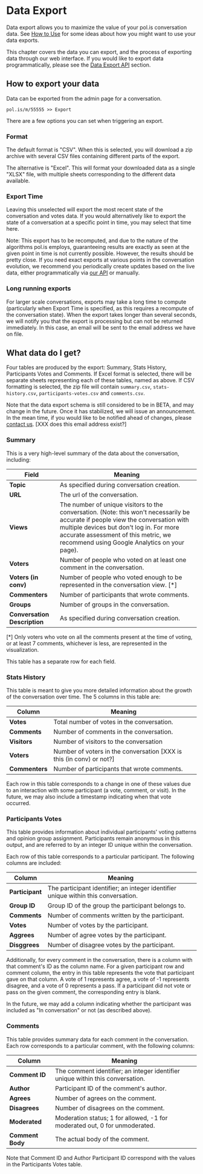# Data Export

Data export allows you to maximize the value of your pol.is conversation data.
See [How to Use](data/HowToUse.md) for some ideas about how you might want to use your data exports.

This chapter covers the data you can export, and the process of exporting data through our web interface.
If you would like to export data programmatically, please see the [Data Export API](data/ExportAPI.md) section.


## How to export your data

Data can be exported from the admin page for a conversation.

`pol.is/m/55555 >> Export`

There are a few options you can set when triggering an export.

### Format

The default format is "CSV".
When this is selected, you will download a zip archive with several CSV files containing different parts of the export.

The alternative is "Excel".
This will format your downloaded data as a single "XLSX" file, with multiple sheets corresponding to the different data available.

### Export Time

Leaving this unselected will export the most recent state of the conversation and votes data.
If you would alternatively like to export the state of a conversation at a specific point in time, you may select that time here.

Note: This export has to be recomputed, and due to the nature of the algorithms pol.is employs, guaranteeing results are exactly as seen at the given point in time is not currently possible.
However, the results should be pretty close.
If you need exact exports at various points in the conversation evolution, we recommend you periodically create updates based on the live data, either programmatically via [our API](data/ExportAPI.md) or manually.

### Long running exports

For larger scale conversations, exports may take a long time to compute (particularly when Export Time is specified, as this requires a recompute of the conversation state).
When the export takes longer than several seconds, we will notify you that the export is processing but can not be returned immediately.
In this case, an email will be sent to the email address we have on file.


## What data do I get?

Four tables are produced by the export: Summary, Stats History, Participants Votes and Comments.
If Excel format is selected, there will be separate sheets representing each of these tables, named as above.
If CSV formatting is selected, the zip file will contain `summary.csv`, `stats-history.csv`,  `participants-votes.csv` and `comments.csv`.

Note that the data export schema is still considered to be in BETA, and may change in the future.
Once it has stabilized, we will issue an announcement.
In the mean time, if you would like to be notified ahead of changes, please [contact us](contact@pol.is). [XXX does this email address exist?]

### Summary

This is a very high-level summary of the data about the conversation, including:

| Field                | Meaning 
| -------------------- | -------
| **Topic**            |  As specified during conversation creation.
| **URL**              | The url of the conversation.
| **Views**            | The number of unique visitors to the conversation. (Note: this won't necessarily be accurate if people view the conversation with multiple devices but don't log in. For more accurate assessment of this metric, we recommend using Google Analytics on your page).
| **Voters**           | Number of people who voted on at least one comment in the conversation.
| **Voters (in conv)** | Number of people who voted enough to be represented in the conversation view. [\*]
| **Commenters**       | Number of participants that wrote comments.
| **Groups**           | Number of groups in the conversation.
| **Conversation Description** |  As specified during conversation creation.

[\*] Only voters who vote on all the comments present at the time of voting, or at least 7 comments, whichever is less, are represented in the visualization.

This table has a separate row for each field.

### Stats History

This table is meant to give you more detailed information about the growth of the conversation over time.
The 5 columns in this table are:

| Column          | Meaning 
| --------------- | -------
| **Votes**       | Total number of votes in the conversation.
| **Comments**    | Number of comments in the conversation.
| **Visitors**    | Number of visitors to the conversation
| **Voters**      | Number of voters in the conversation [XXX is this (in conv) or not?]
| **Commenters**  | Number of participants that wrote comments.

Each row in this table corresponds to a change in one of these values due to an interaction with some participant (a vote, comment, or visit).
In the future, we may also include a timestamp indicating when that vote occurred.

### Participants Votes

This table provides information about individual participants' voting patterns and opinion group assignment.
Participants remain anonymous in this output, and are referred to by an integer ID unique within the conversation.

Each row of this table corresponds to a particular participant. 
The following columns are included:

| Column          | Meaning 
| --------------- | -------
| **Participant** | The participant identifier; an integer identifier unique within this conversation.
| **Group ID**    | Group ID of the group the participant belongs to.
| **Comments**    | Number of comments written by the participant.
| **Votes**       | Number of votes by the participant.
| **Aggrees**     | Number of agree votes by the participant.
| **Disggrees**   | Number of disagree votes by the participant.

Additionally, for every comment in the conversation, there is a column with that comment's ID as the column name.
For a given participant row and comment column, the entry in this table represents the vote that participant gave on that column.
A vote of 1 represents agree, a vote of -1 represents disagree, and a vote of 0 represents a pass.
If a participant did not vote or pass on the given comment, the corresponding entry is blank.

In the future, we may add a column indicating whether the participant was included as "In conversation" or not (as described above).

### Comments

This table provides summary data for each comment in the conversation.
Each row corresponds to a particular comment, with the following columns:

| Column           | Meaning 
| ---------------- | -------
| **Comment ID**   | The comment identifier; an integer identifier unique within this conversation.
| **Author**       | Participant ID of the comment's author.
| **Agrees**       | Number of agrees on the comment.
| **Disagrees**    | Number of disagrees on the comment.
| **Moderated**    | Moderation status; 1 for allowed, -1 for moderated out, 0 for unmoderated.
| **Comment Body** | The actual body of the comment.

Note that Comment ID and Author Participant ID correspond with the values in the Participants Votes table.


